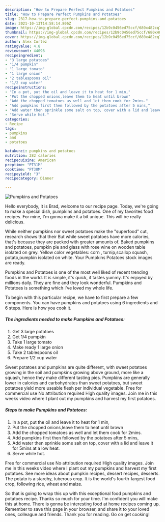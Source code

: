 ```yaml
---
description: "How to Prepare Perfect Pumpkins and Potatoes"
title: "How to Prepare Perfect Pumpkins and Potatoes"
slug: 2317-how-to-prepare-perfect-pumpkins-and-potatoes
date: 2021-10-13T14:58:14.806Z
image: https://img-global.cpcdn.com/recipes/12b9c0456ed75ccf/680x482cq70/pumpkins-and-potatoes-recipe-main-photo.jpg
thumbnail: https://img-global.cpcdn.com/recipes/12b9c0456ed75ccf/680x482cq70/pumpkins-and-potatoes-recipe-main-photo.jpg
cover: https://img-global.cpcdn.com/recipes/12b9c0456ed75ccf/680x482cq70/pumpkins-and-potatoes-recipe-main-photo.jpg
author: Alex Cortez
ratingvalue: 4.8
reviewcount: 44093
recipeingredient:
- "3 large potatoes"
- "1/4 pumpkin"
- "1 large tomato"
- "1 large onion"
- "2 tablespoons oil"
- "1/2 cup water"
recipeinstructions:
- "In a pot, put the oil and leave it to heat for 1 min,"
- "Put the chopped onions,leave them to heat until brown"
- "Add the chopped tomatoes as well and let them cook for 2mins."
- "Add pumpkins first then followed by the potatoes after 5 mins,"
- "Add water then sprinkle some salt on top, cover with a lid and leave it for 5mins at a low heat."
- "Serve while hot."
categories:
- Recipe
tags:
- pumpkins
- and
- potatoes

katakunci: pumpkins and potatoes 
nutrition: 282 calories
recipecuisine: American
preptime: "PT31M"
cooktime: "PT38M"
recipeyield: "3"
recipecategory: Dinner

---
```



![Pumpkins and Potatoes](https://img-global.cpcdn.com/recipes/12b9c0456ed75ccf/680x482cq70/pumpkins-and-potatoes-recipe-main-photo.jpg)

Hello everybody, it is Brad, welcome to our recipe page. Today, we're going to make a special dish, pumpkins and potatoes. One of my favorites food recipes. For mine, I'm gonna make it a bit unique. This will be really delicious.

While neither pumpkins nor sweet potatoes make the "superfood" cut, research shows that their But while sweet potatoes have more calories, that&#39;s because they are packed with greater amounts of. Baked pumpkins and potatoes, pumpkin pie and glass with rose wine on wooden table isolated on grey. Yellow color vegetables: corn , turnip,scallop squash, potato,pumpkin isolated on white. Your Pumpkins Potatoes stock images are ready.

Pumpkins and Potatoes is one of the most well liked of recent trending foods in the world. It is simple, it's quick, it tastes yummy. It's enjoyed by millions daily. They are fine and they look wonderful. Pumpkins and Potatoes is something which I've loved my whole life.


To begin with this particular recipe, we have to first prepare a few components. You can have pumpkins and potatoes using 6 ingredients and 6 steps. Here is how you cook it.

<!--inarticleads1-->

##### The ingredients needed to make Pumpkins and Potatoes:

1. Get 3 large potatoes
1. Get 1/4 pumpkin
1. Take 1 large tomato
1. Make ready 1 large onion
1. Take 2 tablespoons oil
1. Prepare 1/2 cup water


Sweet potatoes and pumpkins are quite different, with sweet potatoes growing in the soil and pumpkins growing above ground, more like a squash, hence they make different tasting pies. Pumpkins are generally lower in calories and carbohydrates than sweet potatoes, but sweet potatoes yield more useable flesh per individual vegetable. Free for commercial use No attribution required High quality images. Join me in this weeks video where I plant out my pumpkins and harvest my first potatoes. 

<!--inarticleads2-->

##### Steps to make Pumpkins and Potatoes:

1. In a pot, put the oil and leave it to heat for 1 min,
1. Put the chopped onions,leave them to heat until brown
1. Add the chopped tomatoes as well and let them cook for 2mins.
1. Add pumpkins first then followed by the potatoes after 5 mins,
1. Add water then sprinkle some salt on top, cover with a lid and leave it for 5mins at a low heat.
1. Serve while hot.


Free for commercial use No attribution required High quality images. Join me in this weeks video where I plant out my pumpkins and harvest my first potatoes. See more ideas about pumpkin recipes, dessert recipes, desserts. The potato is a starchy, tuberous crop. It is the world&#39;s fourth-largest food crop, following rice, wheat and maize. 

So that is going to wrap this up with this exceptional food pumpkins and potatoes recipe. Thanks so much for your time. I'm confident you will make this at home. There is gonna be interesting food at home recipes coming up. Remember to save this page in your browser, and share it to your loved ones, colleague and friends. Thank you for reading. Go on get cooking!
